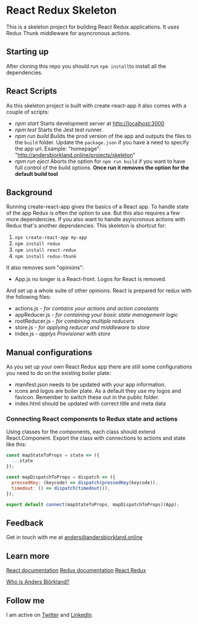 # React Redux Skeleton
This is a skeleton project for building React Redux applications. It uses Redux Thunk middleware for asyncronous actions.

## Starting up
After cloning this repo you should run `npm install`to install all the dependencies.

## React Scripts
As this skeleton project is built with create-react-app it also comes with a couple of scripts:
* *npm start* Starts development server at [http://localhost:3000](http://localhost:3000)
* *npm test* Starts the Jest test runner.
* *npm run build* Builds the prod version of the app and outputs the files to the `build` folder. Update the `package.json` if you have a need to specify the app url. Example: "homepage": "http://andersbjorkland.online/projects/skeleton"
* *npm run eject* Aborts the option for `npm run build` if you want to have full control of the build options. **Once run it removes the option for the default build tool**

## Background
Running create-react-app gives the basics of a React app. To handle state of the app Redux is often the option to use. But this also requires a few more dependencies. If you also want to handle asyncronous actions with Redux that's another dependencies. This skeleton is shortcut for:
1. `npx create-react-app my-app`
2. `npm install redux`
3. `npm install react-redux`
4. `npm install redux-thunk`

It also removes som "opinions":
* App.js no longer is a React-front. Logos for React is removed.

And set up a whole suite of other opinions. React is prepared for redux with the following files:
* actions.js *- for contains your actions and action constants*
* appReducer.js *- for containing your basic state management logic*
* rootReducer.js *- for combining multiple reducers*
* store.js *- for applying reducer and middleware to store*
* index.js *- applys Provisioner with store*

## Manual configurations
As you set up your own React Redux app there are still some configurations you need to do on the existing boiler plate:
* manifest.json needs to be updated with your app information.
* icons and logos are boiler plate. As a default they use my logos and favicon. Remember to switch these out in the public folder.
* index.html should be updated with correct title and meta data

### Connecting React components to Redux state and actions
Using classes for the components, each class should extend React.Component.
Export the class with connections to actions and state like this:
```javascript
const mapStateToProps = state => ({
  ...state
});

const mapDispatchToProps = dispatch => ({
  pressedKey: (keycode) => dispatch(pressedKey(keycode)),
  timedout: () => dispatch(timedout()),
});

export default connect(mapStateToProps, mapDispatchToProps)(App);
```

## Feedback
Get in touch with me at anders@andersbjorkland.online

## Learn more
[React documentation](https://reactjs.org/docs/getting-started.html)
[Redux documentation](https://redux.js.org/introduction/getting-started)
[React Redux](https://react-redux.js.org/)

[Who is Anders Björkland?](https://andersbjorkland.online/about)

## Follow me
I am active on [Twitter](https://twitter.com/abjorkland) and [LinkedIn](https://www.linkedin.com/in/anders-bj%C3%B6rkland-9679b859). 

